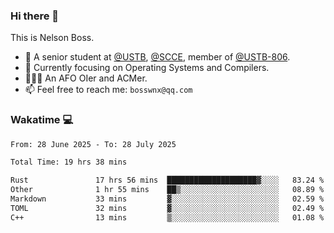 ### Hi there 👋

<!--
**bosswnx/bosswnx** is a ✨ _special_ ✨ repository because its `README.md` (this file) appears on your GitHub profile.

Here are some ideas to get you started:

- 🔭 I’m currently working on ...
- 🌱 I’m currently learning ...
- 👯 I’m looking to collaborate on ...
- 🤔 I’m looking for help with ...
- 💬 Ask me about ...
- 📫 How to reach me: ...
- 😄 Pronouns: ...
- ⚡ Fun fact: ...
-->

This is Nelson Boss.

- 🏫 A senior student at [@USTB](https://www.ustb.edu.cn/), [@SCCE](https://scce.ustb.edu.cn/), member of [@USTB-806](https://ustb-806.github.io/).
- 🌱 Currently focusing on Operating Systems and Compilers.
- 🧑🏻‍💻 An AFO OIer and ACMer.
- 📫 Feel free to reach me: `bosswnx@qq.com`

### Wakatime 💻

<!--START_SECTION:waka-->

```txt
From: 28 June 2025 - To: 28 July 2025

Total Time: 19 hrs 38 mins

Rust               17 hrs 56 mins  ████████████████████▓░░░░   83.24 %
Other              1 hr 55 mins    ██▒░░░░░░░░░░░░░░░░░░░░░░   08.89 %
Markdown           33 mins         ▓░░░░░░░░░░░░░░░░░░░░░░░░   02.59 %
TOML               32 mins         ▓░░░░░░░░░░░░░░░░░░░░░░░░   02.49 %
C++                13 mins         ▒░░░░░░░░░░░░░░░░░░░░░░░░   01.08 %
```

<!--END_SECTION:waka-->
